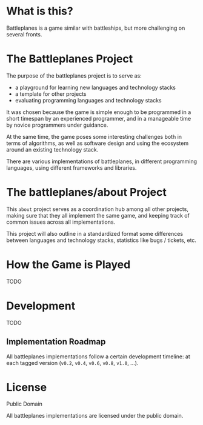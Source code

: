 What is this?
=============

Battleplanes is a game similar with battleships, but more challenging on
several fronts.

The Battleplanes Project
========================

The purpose of the battleplanes project is to serve as:

* a playground for learning new languages and technology stacks
* a template for other projects
* evaluating programming languages and technology stacks

It was chosen because the game is simple enough to be programmed in a short
timespan by an experienced programmer, and in a manageable time by novice
programmers under guidance.

At the same time, the game poses some interesting challenges both in terms of
algorithms, as well as software design and using the ecosystem around an
existing technology stack.

There are various implementations of battleplanes, in different programming
languages, using different frameworks and libraries.

The battleplanes/about Project
==============================

This `about` project serves as a coordination hub among all other projects,
making sure that they all implement the same game, and keeping track of common
issues across all implementations.

This project will also outline in a standardized format some differences
between languages and technology stacks, statistics like bugs / tickets, etc.

How the Game is Played
======================

TODO

Development
===========

TODO

Implementation Roadmap
----------------------

All battleplanes implementations follow a certain development timeline: at each
tagged version (`v0.2`, `v0.4`, `v0.6`, `v0.8`, `v1.0`, ...).

License
=======

Public Domain

All battleplanes implementations are licensed under the public domain.
